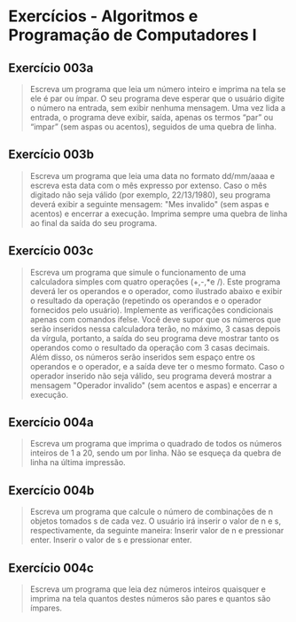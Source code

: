 # Exercícios - Algoritmos e Programação de Computadores I

## Exercício 003a
> Escreva	um	programa	que	leia	um	número	inteiro	e	imprima	na	tela	se	ele	é	par ou	 ímpar.	O	 seu	 programa	 deve	 esperar	 que	 o	 usuário	 digite	 o	 número na	 entrada,	sem	 exibir nenhuma mensagem. Uma	vez	lida	a	entrada,	o	programa	deve	exibir,	saída,	apenas os	termos	“par” ou	“impar” (sem	aspas ou	acentos),	seguidos	de	uma	quebra	de	linha.

## Exercício 003b
> Escreva	um	programa	que	leia	uma	data	no	formato	dd/mm/aaaa e	escreva	esta	data	 com	 o	mês	expresso	por	extenso. Caso	 o	mês	 digitado	 não	 seja	válido	 (por	exemplo, 22/13/1980),	seu	programa	deverá	exibir	a	seguinte	mensagem:	"Mes	invalido" (sem	aspas	e	acentos) e	encerrar a	execução. Imprima	sempre uma	quebra	de	linha	ao	final	da	saída	do	seu	programa.

## Exercício 003c
> Escreva	um	programa	que	simule	o	funcionamento	de	uma	calculadora	simples	com	quatro	operações	(+,-,*e	/).	Este	programa	deverá	ler	os	operandos e	o	operador,	como	ilustrado	 abaixo e	 exibir	 o	 resultado	 da	 operação	 (repetindo	 os	 operandos	 e	 o	 operador	fornecidos	pelo	usuário).	Implemente	as verificações	condicionais apenas	com	comandos	ifelse. Você	 deve	 supor que	 os	 números	 que	 serão	 inseridos	 nessa	 calculadora	 terão,	 no	 máximo,	3 casas	depois	da	vírgula,	portanto,	a	saída	do	seu	programa	deve	mostrar	tanto	os	 operandos	 como	 o	 resultado	 da	 operação	 com	 3	 casas	 decimais. Além	 disso,	 os	 números serão	inseridos	sem	espaço	entre	os	operandos	e	o	operador,	e	a	saída deve	 ter	o	mesmo	formato. Caso	 o	 operador	 inserido	 não	 seja	 válido,	 seu	 programa	 deverá	 mostrar	 a mensagem	"Operador	 invalido" (sem	 acentos	 e	 aspas) e	 encerrar a execução.

## Exercício 004a
> Escreva	um	programa	que	imprima	o	quadrado	de	todos	os	números	inteiros	de	1	a	20,	sendo	um	por	linha. Não	se	esqueça	da quebra	de	linha	na	última	impressão.

## Exercício 004b
> Escreva	um	programa	que	calcule	o	número	de	combinações	de	n objetos	tomados	s de	cada vez.	O	usuário	irá	inserir	o	valor	de	n e	s,	respectivamente,	da	seguinte	maneira:
  > Inserir	valor	de	n e	pressionar	enter.
  > Inserir	o	valor	de	s e	pressionar	enter.

## Exercício 004c
> Escreva	um	programa	que	leia	dez	números	inteiros	quaisquer e	imprima	na	tela	quantos	destes	números	são	pares	e	quantos	são	ímpares.
